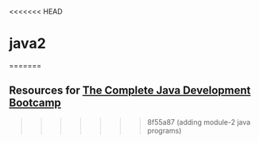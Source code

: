 <<<<<<< HEAD
# java2
=======
## Resources for [The Complete Java Development Bootcamp](https://udemy-redirect-app.herokuapp.com/java)
>>>>>>> 8f55a87 (adding module-2 java programs)
